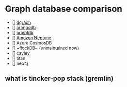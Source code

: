 # Graph database comparison

* [] [dgraph](dgraph)
* [] [arangodb](arangodb)
* [] [orientdb](orientdb)
* [] [Amazon Neptune](amazon_neptune)
* [] Azure CosmosDB
* [] ~flockDB~ (unmaintained now)
* [] cayley
* [] titan
* [] neo4j

## what is tincker-pop stack (gremlin)
